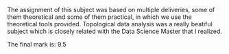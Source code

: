 The assignment of this subject was based on multiple deliveries, some of them theoretical and some of them practical, in which we use the theoretical tools
provided. Topological data analysis was a really beatiful subject which is closely related with the Data Science Master that I realized. 

The final mark is: 9.5
